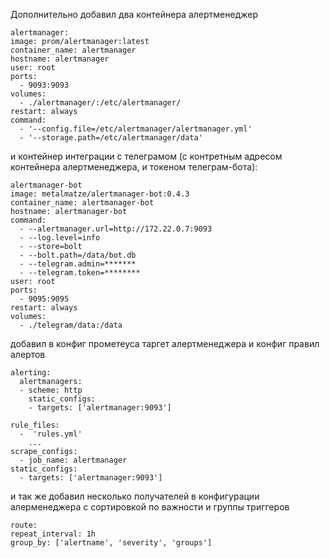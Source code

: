 Дополнительно добавил два контейнера 
алертменеджер 

    alertmanager:
    image: prom/alertmanager:latest
    container_name: alertmanager
    hostname: alertmanager
    user: root
    ports:
      - 9093:9093
    volumes:
      - ./alertmanager/:/etc/alertmanager/
    restart: always
    command:
      - '--config.file=/etc/alertmanager/alertmanager.yml'
      - '--storage.path=/etc/alertmanager/data'

и контейнер интеграции с телеграмом (с контретным адресом контейнера алертменеджера, и токеном телеграм-бота):

    alertmanager-bot
    image: metalmatze/alertmanager-bot:0.4.3
    container_name: alertmanager-bot
    hostname: alertmanager-bot
    command:
      - --alertmanager.url=http://172.22.0.7:9093
      - --log.level=info
      - --store=bolt
      - --bolt.path=/data/bot.db
      - --telegram.admin=*******
      - --telegram.token=********
    user: root
    ports:
      - 9095:9095
    restart: always
    volumes:
      - ./telegram/data:/data

добавил в конфиг прометеуса таргет алертменеджера и конфиг правил алертов
    
    alerting:
      alertmanagers:
      - scheme: http
        static_configs:
        - targets: ['alertmanager:9093']
    
    rule_files:
      -  'rules.yml'
        ...
    scrape_configs:
      - job_name: alertmanager
    static_configs:
      - targets: ['alertmanager:9093']

и так же добавил несколько получателей в конфигурации алерменеджера
с сортировкой по важности и группы триггеров
  
    route:
    repeat_interval: 1h
    group_by: ['alertname', 'severity', 'groups']

    

